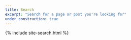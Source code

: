 ```yaml
---
title: Search
excerpt: "Search for a page or post you're looking for"
under_construction: true
---
```


{% include site-search.html %}
